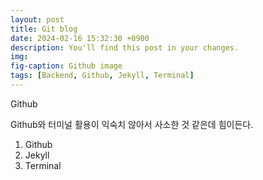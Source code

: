 ```yaml
---
layout: post
title: Git blog
date: 2024-02-16 15:32:30 +0900
description: You'll find this post in your changes.
img:
fig-caption: Github image
tags: [Backend, Github, Jekyll, Terminal]
---
```

Github

Github와 터미널 활용이 익숙치 않아서 사소한 것 같은데 힘이든다.

1. Github
2. Jekyll
3. Terminal
